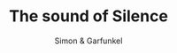 ---
layout: "layouts/playing.html"
tags: "scores"
title: "The sound of Silence"
author: "Simon & Garfunkel"
style: "rock"
mei_file: "./The_sound_of_Silence.mei"
---
